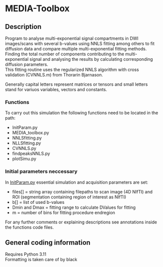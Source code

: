 ﻿# MEDIA-Toolbox

## Description

Program to analyse multi-exponential signal compartments in DWI images/scans with several b-values using NNLS fitting among others to fit diffusion data and compare multiple multi-exponential fitting methods. Finding the total number of components contributing to the multi-exponential signal and analysing the results by calculating corresponding diffusion parameters.\
This fitting routine uses the regularized NNLS algorithm with cross validation (CVNNLS.m) from Thorarin Bjarnason.

Generally capital letters represent matrices or tensors and small letters stand for variuos variables, vectors and constants.

### Functions
To carry out this simulation the following functions need to be located in the path:
* InitParam.py
* MEDIA_toolbox.py
* NNLSfitting.py
* NLLSfitting.py
* CVNNLS.py
* findpeaksNNLS.py
* plotSimu.py

### Initial parameters neccessary
In [InitParam.py](InitParam.py) essential simulation and acquisition parameters are set:
* files[] = string array containing filepaths to scan image (4D NIfTI) and ROI (segmentation containing region of interest as NIfTI)
* b[] = list of used b-values
* Dmin and Dmax = fitting range to calculate DValues for fitting 
* m = number of bins for fitting procedure endregion

For any further comments or explaining descriptions see annotations
inside the functions code files.

## General coding information
Requires Python 3.11\
Formatting is taken care of by black
